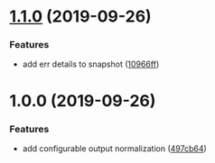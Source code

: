 # [1.1.0](https://github.com/qiwi/stdstream-snapshot/compare/v1.0.0...v1.1.0) (2019-09-26)


### Features

* add err details to snapshot ([10966ff](https://github.com/qiwi/stdstream-snapshot/commit/10966ff))

# 1.0.0 (2019-09-26)


### Features

* add configurable output normalization ([497cb64](https://github.com/qiwi/stdstream-snapshot/commit/497cb64))
